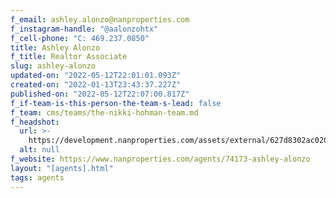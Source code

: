 ```yaml
---
f_email: ashley.alonzo@nanproperties.com
f_instagram-handle: "@aalonzohtx"
f_cell-phone: "C: 469.237.0850"
title: Ashley Alonzo
f_title: Realtor Associate
slug: ashley-alonzo
updated-on: "2022-05-12T22:01:01.093Z"
created-on: "2022-01-13T23:43:37.227Z"
published-on: "2022-05-12T22:07:00.817Z"
f_if-team-is-this-person-the-team-s-lead: false
f_team: cms/teams/the-nikki-hohman-team.md
f_headshot:
  url: >-
    https://development.nanproperties.com/assets/external/627d8302ac020583d8113525_optimized_4e6ea6d0fece3bdca97cf0578906ed13.jpeg
  alt: null
f_website: https://www.nanproperties.com/agents/74173-ashley-alonzo
layout: "[agents].html"
tags: agents
---
```

